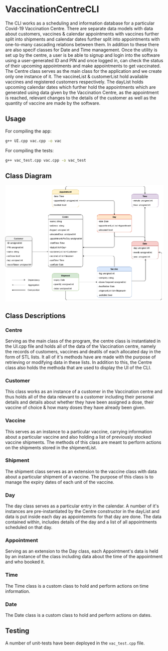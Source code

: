 # VaccinationCentreCLI
The CLI works as a scheduling and information database for a particular Covid-19 Vaccination Centre. There are separate data models with data about customers, vaccines & calendar appointments with vaccines further split into shipments and calendar dates further split into appointments with one-to-many cascading relations between them. In addition to these there are also specif classes for Date and Time management. Once the utility is set up by the centre, a user is be able to signup and login into the software using a user-generated ID and PIN and once logged in, can check the status of their upcoming appointments and make appointments to get vaccinated. The Centre class serves as the main class for the application and we create only one instance of it. The vaccineList & customerList hold available vaccines and registered customers respectively. The dayList holds upcoming calendar dates which further hold the appointments which are generated using data given by the Vaccination Centre, as the appointment is reached, relevant changes to the details of the customer as well as the quantity of vaccine are made by the software.

## Usage
For compiling the app:
```bash
g++ UI.cpp vac.cpp -o vac
```
For compiling the tests:
```bash
g++ vac_test.cpp vac.cpp -o vac_test
```

## Class Diagram
![UML Diagram](https://raw.githubusercontent.com/Duke0404/VaccinationCentreCLI/main/Classes.png)

## Class Descriptions
### Centre
Serving as the main class of the program, the centre class is instantiated in the UI.cpp file and holds all of the data of the Vaccination centre, namely the records of customers, vaccines and deatils of each allocated day in the form of STL lists. It all of it's methods have are made with the purpose of retrieving or modifying data in these lists. In addition to this, the Centre class also holds the methoda that are used to display the UI of the CLI.

### Customer
This class works as an instance of a customer in the Vaccination centre and thus holds all of the data relevant to a customer including their personal details and details about whether they have been assigned a dose, their vaccine of choice & how many doses they have already been given.

### Vaccine
This serves as an instance to a particular vaccine, carrying information about a particular vaccine and also holding a list of previously stocked vaccine shipments. The methods of this class are meant to perform actions on the shipments stored in the shipmentList.

### Shipment
The shipment class serves as an extension to the vaccine class with data about a particular shipment of a vaccine. The purpose of this class is to manage the expiry dates of each unit of the vaccine.

### Day
The day class serves as a particular entry in the calendar. A number of it's instances are pre-instantiated by the Centre constructor in the dayList and data is put inside each day as appointemnts for that day are done. The data contained within, includes details of the day and a list of all appointments scheduled on that day.

### Appointment
Serving as an extension to the Day class, each Appointment's data is held by an instance of the class including data about the time of the appointment and who booked it.

### Time
The Time class is a custom class to hold and perform actions on time information.

### Date
The Date class is a custom class to hold and perform actions on dates.

## Testing
A number of unit-tests have been deployed in the ```vac_test.cpp``` file.
